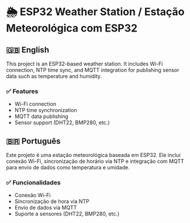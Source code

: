 # 🌦️ ESP32 Weather Station / Estação Meteorológica com ESP32

## 🇬🇧 English

This project is an ESP32-based weather station. It includes Wi-Fi connection, NTP time sync, and MQTT integration for publishing sensor data such as temperature and humidity.

### ✅ Features

- Wi-Fi connection
- NTP time synchronization
- MQTT data publishing
- Sensor support (DHT22, BMP280, etc.)

## 🇧🇷 Português

Este projeto é uma estação meteorológica baseada em ESP32. Ele inclui conexão Wi-Fi, sincronização de horário via NTP e integração com MQTT para envio de dados como temperatura e umidade.

### ✅ Funcionalidades

- Conexão Wi-Fi
- Sincronização de hora via NTP
- Envio de dados via MQTT
- Suporte a sensores (DHT22, BMP280, etc.)
